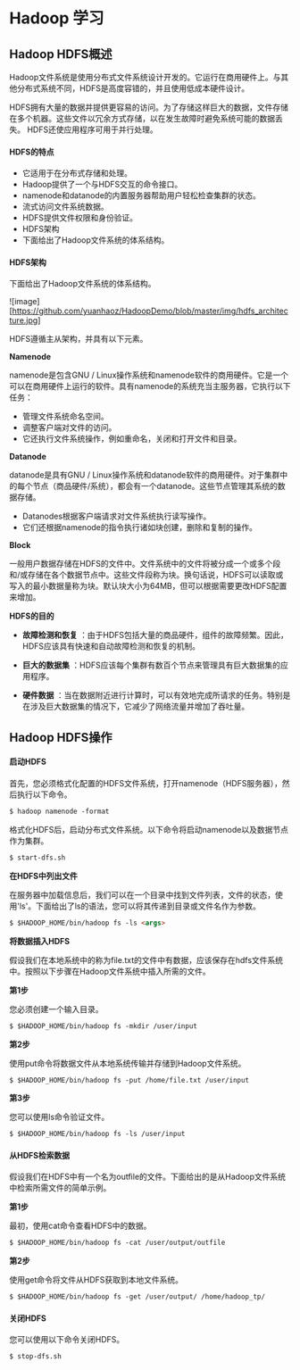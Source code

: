 # Hadoop 学习

## Hadoop HDFS概述

Hadoop文件系统是使用分布式文件系统设计开发的。它运行在商用硬件上。与其他分布式系统不同，HDFS是高度容错的，并且使用低成本硬件设计。

HDFS拥有大量的数据并提供更容易的访问。为了存储这样巨大的数据，文件存储在多个机器。这些文件以冗余方式存储，以在发生故障时避免系统可能的数据丢失。 HDFS还使应用程序可用于并行处理。

#### HDFS的特点
- 它适用于在分布式存储和处理。
- Hadoop提供了一个与HDFS交互的命令接口。
- namenode和datanode的内置服务器帮助用户轻松检查集群的状态。
- 流式访问文件系统数据。
- HDFS提供文件权限和身份验证。
- HDFS架构
- 下面给出了Hadoop文件系统的体系结构。

#### HDFS架构

下面给出了Hadoop文件系统的体系结构。

![image][https://github.com/yuanhaoz/HadoopDemo/blob/master/img/hdfs_architecture.jpg]

HDFS遵循主从架构，并具有以下元素。

**Namenode**

namenode是包含GNU / Linux操作系统和namenode软件的商用硬件。它是一个可以在商用硬件上运行的软件。具有namenode的系统充当主服务器，它执行以下任务：

- 管理文件系统命名空间。
- 调整客户端对文件的访问。
- 它还执行文件系统操作，例如重命名，关闭和打开文件和目录。

**Datanode**

datanode是具有GNU / Linux操作系统和datanode软件的商用硬件。对于集群中的每个节点（商品硬件/系统），都会有一个datanode。这些节点管理其系统的数据存储。

- Datanodes根据客户端请求对文件系统执行读写操作。
- 它们还根据namenode的指令执行诸如块创建，删除和复制的操作。

**Block**

一般用户数据存储在HDFS的文件中。文件系统中的文件将被分成一个或多个段和/或存储在各个数据节点中。这些文件段称为块。换句话说，HDFS可以读取或写入的最小数据量称为块。默认块大小为64MB，但可以根据需要更改HDFS配置来增加。

**HDFS的目的**

- **故障检测和恢复** ：由于HDFS包括大量的商品硬件，组件的故障频繁。因此，HDFS应该具有快速和自动故障检测和恢复的机制。

- **巨大的数据集** ：HDFS应该每个集群有数百个节点来管理具有巨大数据集的应用程序。

- **硬件数据** ：当在数据附近进行计算时，可以有效地完成所请求的任务。特别是在涉及巨大数据集的情况下，它减少了网络流量并增加了吞吐量。


## Hadoop HDFS操作

#### 启动HDFS
首先，您必须格式化配置的HDFS文件系统，打开namenode（HDFS服务器），然后执行以下命令。
```markdown
$ hadoop namenode -format 
```

格式化HDFS后，启动分布式文件系统。以下命令将启动namenode以及数据节点作为集群。
```markdown
$ start-dfs.sh 
```

**在HDFS中列出文件**

在服务器中加载信息后，我们可以在一个目录中找到文件列表，文件的状态，使用'ls'。下面给出了ls的语法，您可以将其传递到目录或文件名作为参数。
```markdown
$ $HADOOP_HOME/bin/hadoop fs -ls <args>
```

**将数据插入HDFS**

假设我们在本地系统中的称为file.txt的文件中有数据，应该保存在hdfs文件系统中。按照以下步骤在Hadoop文件系统中插入所需的文件。

**第1步**

您必须创建一个输入目录。
```markdown
$ $HADOOP_HOME/bin/hadoop fs -mkdir /user/input 
```

**第2步**

使用put命令将数据文件从本地系统传输并存储到Hadoop文件系统。
```markdown
$ $HADOOP_HOME/bin/hadoop fs -put /home/file.txt /user/input 
```

**第3步**

您可以使用ls命令验证文件。
```markdown
$ $HADOOP_HOME/bin/hadoop fs -ls /user/input 
```

#### 从HDFS检索数据
假设我们在HDFS中有一个名为outfile的文件。下面给出的是从Hadoop文件系统中检索所需文件的简单示例。

**第1步**

最初，使用cat命令查看HDFS中的数据。
```markdown
$ $HADOOP_HOME/bin/hadoop fs -cat /user/output/outfile 
```

**第2步**

使用get命令将文件从HDFS获取到本地文件系统。
```markdown
$ $HADOOP_HOME/bin/hadoop fs -get /user/output/ /home/hadoop_tp/ 
```

#### 关闭HDFS
您可以使用以下命令关闭HDFS。
```markdown
$ stop-dfs.sh 
```
